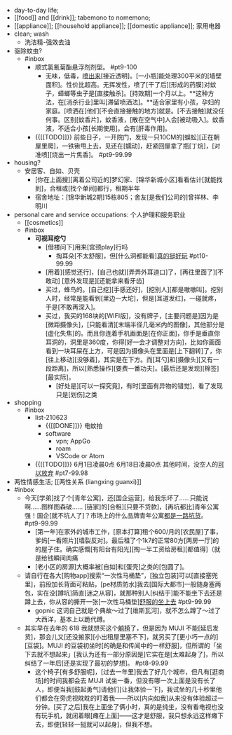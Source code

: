 - day-to-day life; 
- [[food]] and [[drink]]; tabemono to nomemono;
- [[appliance]]; [[household appliance]]; [[domestic appliance]]; 家用电器
- clean; wash
    - 洗洁精-强效去油
- 驱除蚊虫?
    - #inbox
        - 顺式氯氰菊酯悬浮剂剂型。 #pt9-100
            - 无味，低毒，[喷出来](https://www.zhihu.com/question/459349340/answer/1885302703)[接近透明]。[一小瓶]能处理300平米的[墙壁面积]。性价比超高。无挥发性，喷了[干了后][形成的药膜]对蚊子，蟑螂等虫子是[直接触杀]。[持效期]一个月以上。**这种方法，在[消杀行业]里叫[滞留喷洒法]。**适合家里有小孩，孕妇的家庭。[喷洒在]他们[不会直接接触的地方]就是。[不去接触]就没任何事。区别[蚊香片]，蚊香液，[散在空气中]人会[被动吸入]。蚊香液，不适合小孩[长期使用]。会有[肝毒作用]。
        - {{[[TODO]]}} 前些日子，一开院门，发现一只10CM的[蜈蚣][正在朝屋里爬]，一铁锹甩上去，见还在[蠕动]，赶紧回屋拿了瓶[丁烷]，[对准喷][烧出一片焦香]。 #pt9-99.99
- housing?
    - 安居客、自如、贝壳
        - [你在上面搜][离着公司近的]梦幻家、[锦华新城小区]看看估计[就能找到]，合租或[找个单间]都行，租期半年
        - 宿舍地址：[锦华新城2期]15栋805；舍友[是我们公司的]曾祥林、李明川
- personal care and service occupations: 个人护理和服务职业
    - [[cosmetics]]
    - #inbox
        - **可视耳挖勺**
            - [借楼问下]用来[宫颈play]行吗
                - 掏耳朵[不太舒服]，但[什么洞都能看][真的挺好玩](https://bbs.saraba1st.com/2b/thread-2005656-1-1.html) #pt10-99.99
            - [用着][感觉还行]，[自己也就][弄弄外耳道口]了，[再往里面了][不敢动]
[意外发现是][还能拿来看牙齿]
            - 买过，蜂鸟的。[自己挖][手感还好]，[挖别人][都是嗷嗷叫]。挖别人时，经常是能看到[里边一大坨]，但是[耳道发红]，一碰就疼，于是[不敢再深入]。
            - 买过，我买的168块的[WIFI版]，没有牌子，[主要问题是]因为是[微距摄像头]，[只能看清][末端半径几毫米内的图像]，其他部分是[虚化失焦]的。而且你连着手机画面是[在你正面]，你手是垂直你耳洞的，洞里是360度，你得[好一会才调整对方向]，比如你画面看到一块耳屎在上方，可是因为摄像头在里面是[上下翻转]了，你[往上移动][没够着]，其实是在下方。而[耳勺]和[摄像头][又有一段距离]，所以[熟悉操作][要费一番功夫]。[最后还是发现][棉签][最实际]。
                - [好处是][可以一探究竟]，有时[里面有异物的错觉]，看了发现只是[划伤]之类
- shopping
    - #inbox
        - list-210623
            - {{[[DONE]]}} 电蚊拍
            - software
                - vpn; AppGo
                - roam
                - VSCode or Atom
        - {{[[TODO]]}} 6月1日凌晨0点
6月18日凌晨0点
其他时间，没空人的[可以放弃](https://bbs.saraba1st.com/2b/thread-2007243-1-1.html) #pt7-99.98
- 两性情感生活; [[两性关系 (liangxing guanxi)]]
- #inbox
    - 今天[学弟]找了个[青年公寓]，还[国企运营]，给我乐坏了……只能说啊……图样图森破……
[链家]的[合租][只要不贷款]，[再坑都比]青年公寓强！国企[就不坑人了]？市场上的什么品牌青年公寓[都是一路坑货](https://bbs.saraba1st.com/2b/thread-2012683-2-1.html)。 #pt9-99.99
        - [第一年]在家外的城市工作，[原本打算]租个600/月的[农民屋]了事，爹妈[一看照片][墙裂反对]。最后租了个1k7的正常80方[两房一厅]的的屋子住。确实感慨[有阳台有阳光][掏一半工资给房租][都值得]（就是给钱瞬间肉痛
        - [老小区的房源]大概率被[自如]和[蛋壳]之类的[包圆了]。
    - 请自行在各大[购物app]搜索“一次性马桶垫”，[独立包装]可以[直接塞兜里]，前段加长背面可粘贴，[pe材质防水]我去[国际大都市]一般随身塞两包，实在没[蹲坑]简直[迷之从容]，就那种别人[纠结于]能不能坐下去还是蹲上去，你从容的撕开一张[一次性马桶垫][舒服的坐上去](https://bbs.saraba1st.com/2b/thread-1999851-3-1.html) #pt9-99.99
        - gopnic 这词自己就是个典故～过了[维斯瓦河]，就不怎么蹲了～过了大西洋，基本上以跪代蹲。
    - 其实早在去年的 618 我就想买这个[躺椅](https://sspai.com/post/67155)了，但是因为 MUJI 不能[延后发货]，那会儿又[还没搬家][小出租屋里塞不下]，就另买了[更小巧一点的][豆袋]。MUJI 的豆袋初坐时[的确是和传闻中的一样舒服]，但所谓的「坐下去就不想起来」[我认为还有一部分原因是]它实在是[太难起身了]，所以纠结了一年后[还是实现了最初的梦想]。 #pt8-99.99
        - 这个椅子[有多舒服呢]，[过去一年里]我去了好几个城市，但凡有[逛商场]的时间我都会去 MUJI 试坐一番，但没有哪一次上面是没有长了人，即便当我[鼓起勇气]请他们[让我体验一下]，我试坐的几十秒里他们都会在旁虎视眈眈的盯着我——所以[内向如我]从来没有体验超过一分钟。[买了之后]我在上面坐了俩小时，真的是纯坐，没有看电视也没有玩手机，就闭着眼[瘫在上面]——这才是舒服，我只想永远这样瘫下去，即便[轻轻一挺就可以起身]，但我不想。
